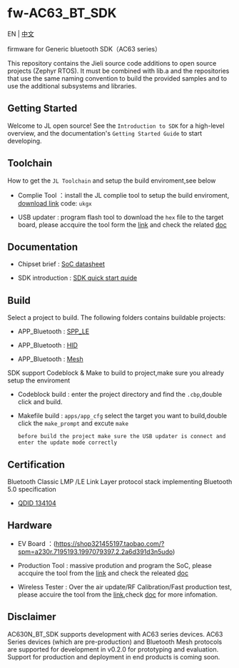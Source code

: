 # fw-AC63_BT_SDK

EN | [中文](./README-zh.md)

firmware for Generic bluetooth SDK（AC63 series）

This repository contains the Jieli source code additions to open
source projects (Zephyr RTOS).
It must be combined with lib.a and the repositories that use the same
naming convention to build the provided samples and to use the additional
subsystems and libraries.

Getting Started
------------

Welcome to JL open source! See the `Introduction to SDK` for a high-level overview,
and the documentation's `Getting Started Guide` to start developing.

Toolchain
------------

How to get the `JL Toolchain` and setup the build enviroment,see below

* Complie Tool ：install the JL complie tool to setup the build enviroment, [download link](https://pan.baidu.com/s/1f5pK7ZaBNnvbflD-7R22zA) code: `ukgx`

* USB updater : program flash tool to download the `hex` file to the target board, please accquire the tool form the [link](https://item.taobao.com/item.htm?spm=a1z10.1-c-s.w4004-22883854875.5.504d246bXKwyeH&id=620295020803) and check the related [doc](.Stuff)


Documentation
------------

* Chipset brief : [SoC datasheet](./doc)

* SDK introduction : [SDK quick start quide](./doc/)


Build
-------------
Select a project to build. The following folders contains buildable projects:

* APP_Bluetooth : [SPP_LE](./apps/spp_and_le)

* APP_Bluetooth : [HID](./apps/hid)

* APP_Bluetooth : [Mesh](./apps/mesh)

SDK support Codeblock & Make to build to project,make sure you already setup the enviroment 

* Codeblock build : enter the project directory and find the `.cbp`,double click and build.

* Makefile build : `apps/app_cfg` select the target you want to build,double click the `make_prompt` and excute `make`
    
  `before build the project make sure the USB updater is connect and enter the update mode correctly`

Certification
-------------

Bluetooth Classic LMP /LE Link Layer protocol stack implementing Bluetooth 5.0 specification

* [QDID 134104](https://launchstudio.bluetooth.com/ListingDetails/88799)


Hardware
-------------

* EV Board ：(https://shop321455197.taobao.com/?spm=a230r.7195193.1997079397.2.2a6d391d3n5udo)

* Production Tool : massive prodution and program the SoC, please accquire the tool from the [link](https://item.taobao.com/item.htm?spm=a1z10.1-c-s.w4004-22883854875.8.504d246bXKwyeH&id=620941819219) and check the releated [doc](./Stuff)

* Wireless Tester : Over the air update/RF Calibration/Fast production test, please accuire the tool from the [link](https://item.taobao.com/item.htm?spm=a1z10.1-c-s.w4004-22883854875.10.504d246bXKwyeH&id=620942507511),check [doc](./stuff) for more infomation.


Disclaimer
------------

AC630N_BT_SDK supports development with AC63 series devices.
AC63 Series devices (which are pre-production) and Bluetooth Mesh protocols are supported for development in v0.2.0 for prototyping and evaluation.
Support for production and deployment in end products is coming soon.

